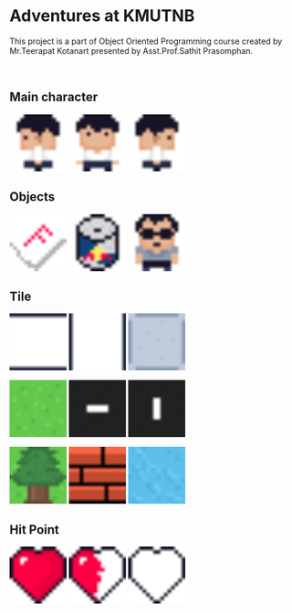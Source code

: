 # Adventures at KMUTNB
This project is a part of Object Oriented Programming course created by Mr.Teerapat Kotanart presented by Asst.Prof.Sathit Prasomphan.

<br/>

## Main character
<img hight="100" width="100" src="https://github.com/xobazjr/adventures-at-kmutnb/blob/main/assets/main-character/main-character%20-%20left.png"> <img hight="100" width="100" src="https://github.com/xobazjr/adventures-at-kmutnb/blob/main/assets/main-character/main-character%20-%20front.png"> <img hight="100" width="100" src="https://github.com/xobazjr/adventures-at-kmutnb/blob/main/assets/main-character/main-character%20-%20right.png">

## Objects
<img hight="100" width="100" src="https://github.com/xobazjr/adventures-at-kmutnb/blob/main/assets/objects/paper-f.png"> <img hight="100" width="100" src="https://github.com/xobazjr/adventures-at-kmutnb/blob/main/assets/objects/energy-drink.png"> <img hight="100" width="100" src="https://github.com/xobazjr/adventures-at-kmutnb/blob/main/assets/objects/sathit.png">

## Tile
<img hight="100" width="100" src="https://github.com/xobazjr/adventures-at-kmutnb/blob/main/assets/tile/building-sideways.png"> <img hight="100" width="100" src="https://github.com/xobazjr/adventures-at-kmutnb/blob/main/assets/tile/building-straight.png"> <img hight="100" width="100" src="https://github.com/xobazjr/adventures-at-kmutnb/blob/main/assets/tile/floor.png">

<img hight="100" width="100" src="https://github.com/xobazjr/adventures-at-kmutnb/blob/main/assets/tile/grass.png"> <img hight="100" width="100" src="https://github.com/xobazjr/adventures-at-kmutnb/blob/main/assets/tile/road-sideways.png"> <img hight="100" width="100" src="https://github.com/xobazjr/adventures-at-kmutnb/blob/main/assets/tile/road-straight.png">

<img hight="100" width="100" src="https://github.com/xobazjr/adventures-at-kmutnb/blob/main/assets/tile/tree.png"> <img hight="100" width="100" src="https://github.com/xobazjr/adventures-at-kmutnb/blob/main/assets/tile/wall-front.png"> <img hight="100" width="100" src="https://github.com/xobazjr/adventures-at-kmutnb/blob/main/assets/tile/water.png">

## Hit Point
<img hight="100" width="100" src="https://github.com/xobazjr/adventures-at-kmutnb/blob/main/assets/objects/heart-full.png"> <img hight="100" width="100" src="https://github.com/xobazjr/adventures-at-kmutnb/blob/main/assets/objects/heart-half.png"> <img hight="100" width="100" src="https://github.com/xobazjr/adventures-at-kmutnb/blob/main/assets/objects/heart-empty.png">
